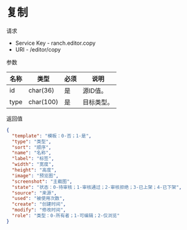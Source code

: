 # 复制

请求
- Service Key - ranch.editor.copy
- URI - /editor/copy

参数

|名称|类型|必须|说明|
|---|---|---|---|
|id|char(36)|是|源ID值。|
|type|char(100)|是|目标类型。|

返回值
```json
{
  "template": "模板：0-否；1-是",
  "type": "类型",
  "sort": "顺序",
  "name": "名称",
  "label": "标签",
  "width": "宽度",
  "height": "高度",
  "image": "预览图",
  "screenshot": "主截图",
  "state": "状态：0-待审核；1-审核通过；2-审核拒绝；3-已上架；4-已下架",
  "source": "来源",
  "used": "被使用次数",
  "create": "创建时间",
  "modify": "修改时间",
  "role": "类型：0-所有者；1-可编辑；2-仅浏览"
}
```
